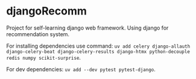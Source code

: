 # djangoRecomm

Project for self-learning django web framework. Using django for recommendation system.

For installing dependencies use command: `uv add celery django-allauth django-celery-beat django-celery-results django-htmx python-decouple redis numpy scikit-surprise`.

For dev dependencies: `uv add --dev pytest pytest-django`.


